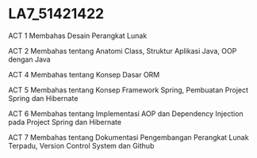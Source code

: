 # LA7_51421422

ACT 1 Membahas Desain Perangkat Lunak

ACT 2 Membahas tentang Anatomi Class, Struktur Aplikasi Java, OOP dengan Java

ACT 4 Membahas tentang Konsep Dasar ORM

ACT 5 Membahas tentang Konsep Framework Spring, Pembuatan Project Spring dan Hibernate

ACT 6 Membahas tentang Implementasi AOP dan Dependency Injection pada Project Spring dan Hibernate

ACT 7 Membahas tentang Dokumentasi Pengembangan Perangkat Lunak Terpadu, Version Control System dan Github
